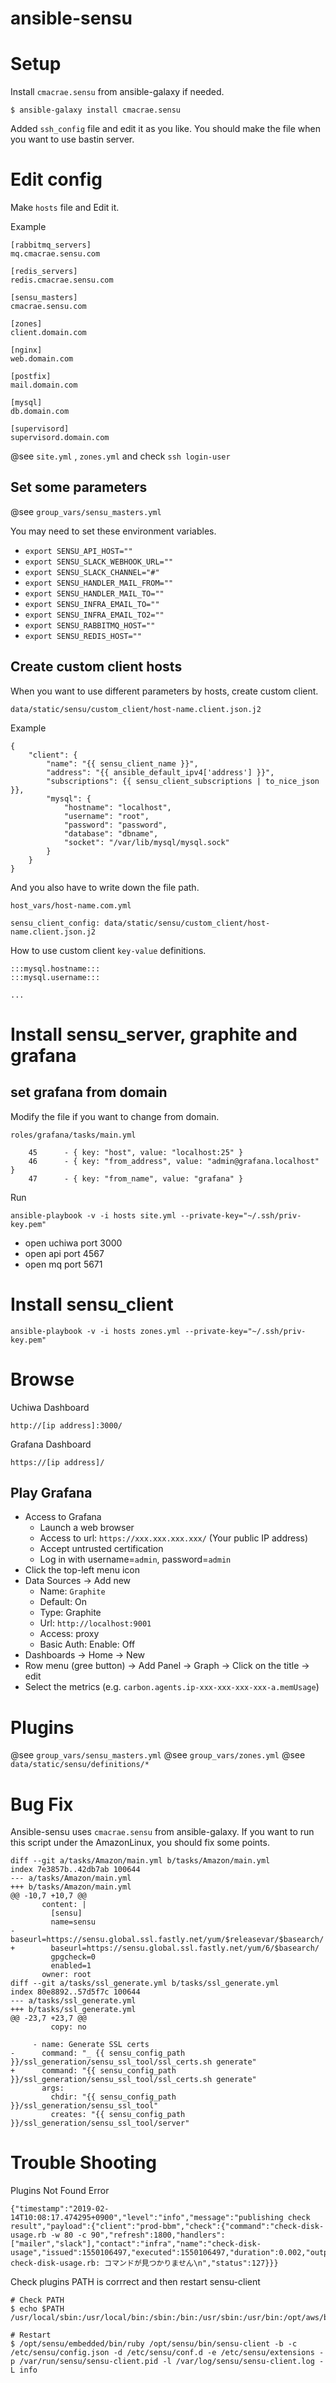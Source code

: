 # ansible-sensu

# Setup

Install `cmacrae.sensu` from ansible-galaxy if needed.

```
$ ansible-galaxy install cmacrae.sensu
```

Added `ssh_config` file and edit it as you like.
You should make the file when you want to use bastin server.

# Edit config

Make `hosts` file and Edit it.

Example
```
[rabbitmq_servers]
mq.cmacrae.sensu.com

[redis_servers]
redis.cmacrae.sensu.com

[sensu_masters]
cmacrae.sensu.com

[zones]
client.domain.com

[nginx]
web.domain.com

[postfix]
mail.domain.com

[mysql]
db.domain.com

[supervisord]
supervisord.domain.com
```

@see `site.yml` , `zones.yml` and check `ssh login-user`

## Set some parameters

@see `group_vars/sensu_masters.yml`

You may need to set these environment variables.

- `export SENSU_API_HOST=""`
- `export SENSU_SLACK_WEBHOOK_URL=""`
- `export SENSU_SLACK_CHANNEL="#"`
- `export SENSU_HANDLER_MAIL_FROM=""`
- `export SENSU_HANDLER_MAIL_TO=""`
- `export SENSU_INFRA_EMAIL_TO=""`
- `export SENSU_INFRA_EMAIL_TO2=""`
- `export SENSU_RABBITMQ_HOST=""`
- `export SENSU_REDIS_HOST=""`

## Create custom client hosts

When you want to use different parameters by hosts, create custom client.

`data/static/sensu/custom_client/host-name.client.json.j2`

Example

```
{
    "client": {
        "name": "{{ sensu_client_name }}",
        "address": "{{ ansible_default_ipv4['address'] }}",
        "subscriptions": {{ sensu_client_subscriptions | to_nice_json }},
        "mysql": {
            "hostname": "localhost",
            "username": "root",
            "password": "password",
            "database": "dbname",
            "socket": "/var/lib/mysql/mysql.sock"
        }
    }
}
```

And you also have to write down the file path.

`host_vars/host-name.com.yml`

```
sensu_client_config: data/static/sensu/custom_client/host-name.client.json.j2
```

How to use custom client `key-value` definitions.

```
:::mysql.hostname:::
:::mysql.username:::

...

```


# Install sensu_server, graphite and grafana

## set grafana from domain

Modify the file if you want to change from domain.

```
roles/grafana/tasks/main.yml

    45      - { key: "host", value: "localhost:25" }
    46      - { key: "from_address", value: "admin@grafana.localhost" }
    47      - { key: "from_name", value: "grafana" }

```

Run

```
ansible-playbook -v -i hosts site.yml --private-key="~/.ssh/priv-key.pem"
```

- open uchiwa port 3000
- open api port 4567
- open mq port 5671

# Install sensu_client
```
ansible-playbook -v -i hosts zones.yml --private-key="~/.ssh/priv-key.pem"
```

# Browse

Uchiwa Dashboard

`http://[ip address]:3000/`

Grafana Dashboard

`https://[ip address]/`

## Play Grafana

- Access to Grafana
    - Launch a web browser
    - Access to url: ```https://xxx.xxx.xxx.xxx/``` (Your public IP address)
    - Accept untrusted certification
    - Log in with username=`admin`, password=`admin`
- Click the top-left menu icon
- Data Sources -> Add new
    - Name: `Graphite`
    - Default: On
    - Type: Graphite
    - Url: `http://localhost:9001`
    - Access: proxy
    - Basic Auth: Enable: Off
- Dashboards -> Home -> New
- Row menu (gree button) -> Add Panel -> Graph -> Click on the title -> edit
- Select the metrics (e.g. `carbon.agents.ip-xxx-xxx-xxx-xxx-a.memUsage`)

# Plugins

@see `group_vars/sensu_masters.yml`
@see `group_vars/zones.yml`
@see `data/static/sensu/definitions/*`


# Bug Fix

Ansible-sensu uses `cmacrae.sensu` from ansible-galaxy.
If you want to run this script under the AmazonLinux, you should fix some points.

```
diff --git a/tasks/Amazon/main.yml b/tasks/Amazon/main.yml
index 7e3857b..42db7ab 100644
--- a/tasks/Amazon/main.yml
+++ b/tasks/Amazon/main.yml
@@ -10,7 +10,7 @@
       content: |
         [sensu]
         name=sensu
-        baseurl=https://sensu.global.ssl.fastly.net/yum/$releasevar/$basearch/
+        baseurl=https://sensu.global.ssl.fastly.net/yum/6/$basearch/
         gpgcheck=0
         enabled=1
       owner: root
diff --git a/tasks/ssl_generate.yml b/tasks/ssl_generate.yml
index 80e8892..57d5f7c 100644
--- a/tasks/ssl_generate.yml
+++ b/tasks/ssl_generate.yml
@@ -23,7 +23,7 @@
         copy: no

     - name: Generate SSL certs
-      command: "_ {{ sensu_config_path }}/ssl_generation/sensu_ssl_tool/ssl_certs.sh generate"
+      command: "{{ sensu_config_path }}/ssl_generation/sensu_ssl_tool/ssl_certs.sh generate"
       args:
         chdir: "{{ sensu_config_path }}/ssl_generation/sensu_ssl_tool"
         creates: "{{ sensu_config_path }}/ssl_generation/sensu_ssl_tool/server"
```

# Trouble Shooting

Plugins Not Found Error

```
{"timestamp":"2019-02-14T10:08:17.474295+0900","level":"info","message":"publishing check result","payload":{"client":"prod-bbm","check":{"command":"check-disk-usage.rb -w 80 -c 90","refresh":1800,"handlers":["mailer","slack"],"contact":"infra","name":"check-disk-usage","issued":1550106497,"executed":1550106497,"duration":0.002,"output":"sh: check-disk-usage.rb: コマンドが見つかりません\n","status":127}}}
```

Check plugins PATH is corrrect and then restart sensu-client

```
# Check PATH
$ echo $PATH
/usr/local/sbin:/usr/local/bin:/sbin:/bin:/usr/sbin:/usr/bin:/opt/aws/bin:/root/bin:/opt/sensu/embedded/bin

# Restart
$ /opt/sensu/embedded/bin/ruby /opt/sensu/bin/sensu-client -b -c /etc/sensu/config.json -d /etc/sensu/conf.d -e /etc/sensu/extensions -p /var/run/sensu/sensu-client.pid -l /var/log/sensu/sensu-client.log -L info
```
